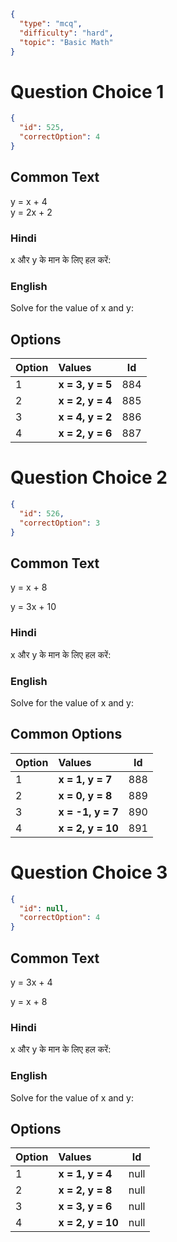 ```json
{
  "type": "mcq",
  "difficulty": "hard",
  "topic": "Basic Math"
}
```

# Question Choice 1
```json
{
  "id": 525,
  "correctOption": 4
}
```
## Common Text
y = x + 4  
y = 2x + 2

### Hindi
x और y के मान के लिए हल करें:

### English
Solve for the value of x and y:

## Options
| Option | Values                 |Id     |
|:-------|:-----------------------|:-----:|
| 1      | **x = 3, y = 5**       | 884   |
| 2      | **x = 2, y = 4**       | 885   |
| 3      | **x = 4, y = 2**       | 886   |
| 4      | **x = 2, y = 6**       | 887   |




# Question Choice 2
```json
{
  "id": 526,
  "correctOption": 3
}
```

## Common Text
y = x + 8

y = 3x + 10

### Hindi
x और y के मान के लिए हल करें:

### English
Solve for the value of x and y:

## Common Options
| Option | Values                 |Id     |
|:-------|:-----------------------|:-----:|
| 1      | **x = 1, y = 7**       | 888   |
| 2      | **x = 0, y = 8**       | 889   |
| 3      | **x = -1, y = 7**      | 890   |
| 4      | **x = 2, y = 10**      | 891   |


# Question Choice 3
```json
{
  "id": null,
  "correctOption": 4
}
```
## Common Text
y = 3x + 4

y = x + 8

### Hindi
x और y के मान के लिए हल करें:

### English
Solve for the value of x and y:

## Options
| Option | Values                 |Id     |
|:-------|:-----------------------|:-----:|
| 1      | **x = 1, y = 4**       |null   |
| 2      | **x = 2, y = 8**       |null   |
| 3      | **x = 3, y = 6**       |null   |
| 4      | **x = 2, y = 10**      |null   |
